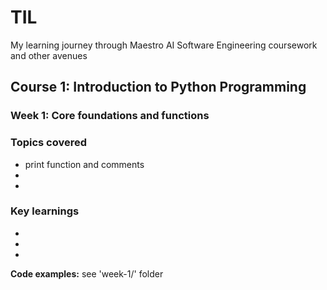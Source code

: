 # TIL
My learning journey through Maestro AI Software Engineering coursework and other avenues

## Course 1: Introduction to Python Programming 
### Week 1: Core foundations and functions
### Topics covered
- print function and comments
-
-

### Key learnings
-
-
-

**Code examples:** see 'week-1/' folder
